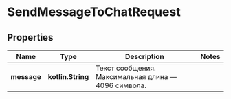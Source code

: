 
# SendMessageToChatRequest

## Properties
| Name | Type | Description | Notes |
| ------------ | ------------- | ------------- | ------------- |
| **message** | **kotlin.String** | Текст сообщения. Максимальная длина — 4096 символа. |  |



